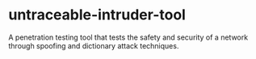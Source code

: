# untraceable-intruder-tool
A penetration testing tool that tests the safety and security of a network through spoofing and dictionary attack techniques.
